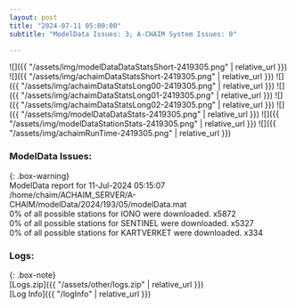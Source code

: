 ```yaml
---
layout: post
title: "2024-07-11 05:00:00"
subtitle: "ModelData Issues: 3; A-CHAIM System Issues: 0"

---
```


![]({{ "/assets/img/modelDataDataStatsShort-2419305.png" | relative_url }})
![]({{ "/assets/img/achaimDataStatsShort-2419305.png" | relative_url }})
![]({{ "/assets/img/achaimDataStatsLong00-2419305.png" | relative_url }})
![]({{ "/assets/img/achaimDataStatsLong01-2419305.png" | relative_url }})
![]({{ "/assets/img/achaimDataStatsLong02-2419305.png" | relative_url }})
![]({{ "/assets/img/modelDataDataStats-2419305.png" | relative_url }})
![]({{ "/assets/img/modelDataStationStats-2419305.png" | relative_url }})
![]({{ "/assets/img/achaimRunTime-2419305.png" | relative_url }})


### ModelData Issues:  
  
{: .box-warning}  
 ModelData report for 11-Jul-2024 05:15:07   
 /home/chaim/ACHAIM_SERVER/A-CHAIM/modelData/2024/193/05/modelData.mat   
 0% of all possible stations for IONO were downloaded. x5872   
 0% of all possible stations for SENTINEL were downloaded. x5327   
 0% of all possible stations for KARTVERKET were downloaded. x334   
  


### Logs:  
  
{: .box-note}  
[Logs.zip]({{ "/assets/other/logs.zip" | relative_url }})  
[Log Info]({{ "/logInfo" | relative_url }})  
